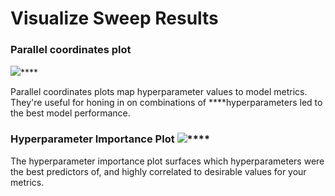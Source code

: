 # Visualize Sweep Results

### Parallel coordinates plot

![](https://paper-attachments.dropbox.com/s_194708415DEC35F74A7691FF6810D3B14703D1EFE1672ED29000BA98171242A5_1578695138341_image.png)\*\*\*\*

Parallel coordinates plots map hyperparameter values to model metrics. They're useful for honing in on combinations of ****hyperparameters led to the best model performance.

### Hyperparameter Importance Plot ![](https://paper-attachments.dropbox.com/s_194708415DEC35F74A7691FF6810D3B14703D1EFE1672ED29000BA98171242A5_1578695757573_image.png)\*\*\*\*

The hyperparameter importance plot surfaces which hyperparameters were the best predictors of, and highly correlated to desirable values for your metrics.

